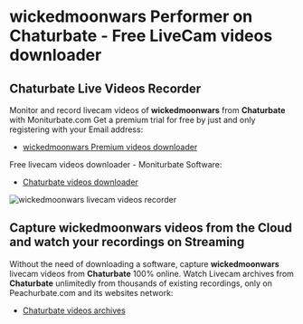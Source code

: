 # wickedmoonwars Performer on Chaturbate - Free LiveCam videos downloader

## Chaturbate Live Videos Recorder

Monitor and record livecam videos of **wickedmoonwars** from **Chaturbate** with Moniturbate.com
Get a premium trial for free by just and only registering with your Email address:
* [wickedmoonwars Premium videos downloader](https://moniturbate.com/request-demo-licence-key.html)

Free livecam videos downloader - Moniturbate Software:
* [Chaturbate videos downloader](https://moniturbate.com/moniturbate-download-software.html)

![wickedmoonwars livecam videos recorder](https://peachurnet.com/templates/moniturbate-software.png)


## Capture wickedmoonwars videos from the Cloud and watch your recordings on Streaming

Without the need of downloading a software, capture **wickedmoonwars** livecam videos from **Chaturbate** 100% online.
Watch Livecam archives from **Chaturbate** unlimitedly from thousands of existing recordings, only on Peachurbate.com and its websites network:
* [Chaturbate videos archives](https://peachurnet.com/)